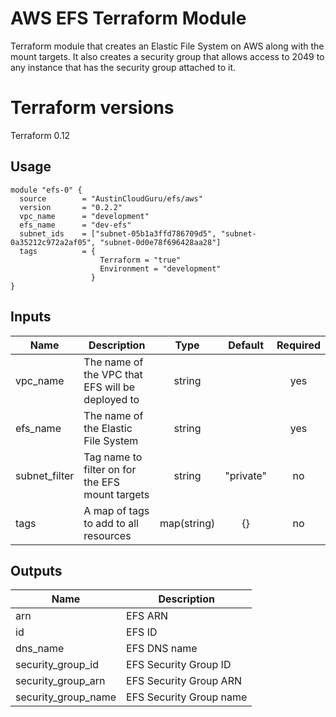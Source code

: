 # AWS EFS Terraform Module
Terraform module that creates an Elastic File System on AWS along with the mount targets.  It also creates a security group that allows access to 2049 to any instance that has the security group attached to it.  

# Terraform versions
Terraform 0.12

## Usage

```hcl
module "efs-0" {
  source        = "AustinCloudGuru/efs/aws"
  version       = "0.2.2"
  vpc_name      = "development"
  efs_name      = "dev-efs"
  subnet_ids    = ["subnet-05b1a3ffd786709d5", "subnet-0a35212c972a2af05", "subnet-0d0e78f696428aa28"]
  tags          = {
                    Terraform = "true"
                    Environment = "development"
                  } 
}
```

## Inputs

| Name | Description | Type | Default | Required |
|------|-------------|:----:|:-----:|:-----:|
| vpc_name | The name of the VPC that EFS will be deployed to | string | | yes |
| efs_name | The name of the Elastic File System | string | | yes |
| subnet_filter | Tag name to filter on for the EFS mount targets | string | "private" | no
| tags | A map of tags to add to all resources | map(string) | {} | no

## Outputs

| Name | Description |
|------|-------------|
| arn | EFS ARN |
| id | EFS ID | 
| dns_name | EFS DNS name |
| security_group_id | EFS Security Group ID |
| security_group_arn | EFS Security Group ARN |
| security_group_name | EFS Security Group name |
